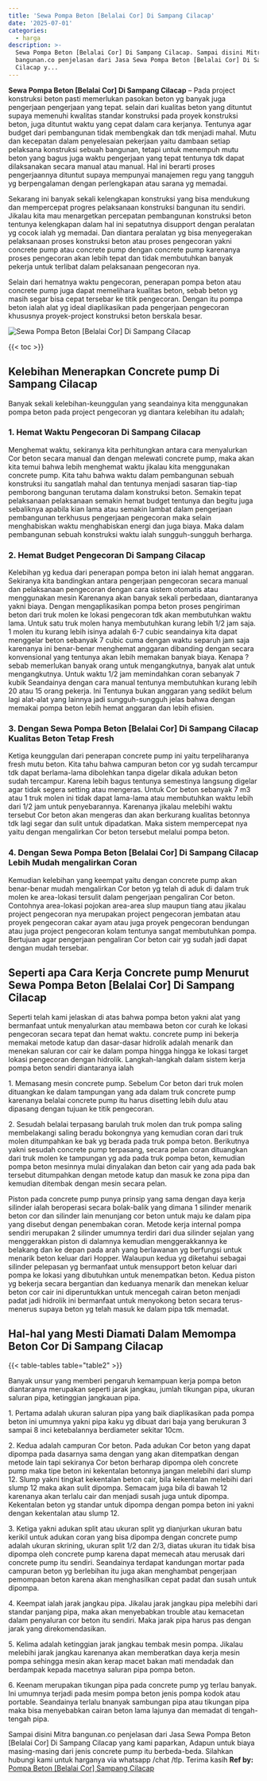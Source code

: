 ```yaml
---
title: 'Sewa Pompa Beton [Belalai Cor] Di Sampang Cilacap'
date: '2025-07-01'
categories:
  - harga
description: >-
  Sewa Pompa Beton [Belalai Cor] Di Sampang Cilacap. Sampai disini Mitra
  bangunan.co penjelasan dari Jasa Sewa Pompa Beton [Belalai Cor] Di Sampang
  Cilacap y...
---
```


**Sewa Pompa Beton \[Belalai Cor\] Di Sampang Cilacap** – Pada project konstruksi beton pasti memerlukan pasokan beton yg banyak juga pengerjaan pengerjaan yang tepat. selain dari kualitas beton yang dituntut supaya memenuhi kwalitas standar konstruksi pada proyek konstruksi beton, juga dituntut waktu yang cepat dalam cara kerjanya. Tentunya agar budget dari pembangunan tidak membengkak dan tdk menjadi mahal. Mutu dan kecepatan dalam penyelesaian pekerjaan yaitu dambaan setiap pelaksana konstruksi sebuah bangunan, tetapi untuk menempuh mutu beton yang bagus juga waktu pengerjaan yang tepat tentunya tdk dapat dilaksanakan secara manual atau manual. Hal ini berarti proses pengerjaannya dituntut supaya mempunyai manajemen regu yang tangguh yg berpengalaman dengan perlengkapan atau sarana yg memadai.

Sekarang ini banyak sekali kelengkapan konstruksi yang bisa mendukung dan mempercepat progres pelaksanaan konstruksi bangunan itu sendiri. Jikalau kita mau menargetkan percepatan pembangunan konstruksi beton tentunya kelengkapan dalam hal ini sepatutnya disupport dengan peralatan yg cocok ialah yg memadai. Dan diantara peralatan yg bisa menyegerakan pelaksanaan proses konstruksi beton atau proses pengecoran yakni concrete pump atau concrete pump dengan concrete pump karenanya proses pengecoran akan lebih tepat dan tidak membutuhkan banyak pekerja untuk terlibat dalam pelaksanaan pengecoran nya.

Selain dari hematnya waktu pengecoran, penerapan pompa beton atau concrete pump juga dapat memelihara kualitas beton, sebab beton yg masih segar bisa cepat tersebar ke titik pengecoran. Dengan itu pompa beton ialah alat yg ideal diaplikasikan pada pengerjaan pengecoran khususnya proyek-project konstruksi beton berskala besar.

![Sewa Pompa Beton [Belalai Cor] Di Sampang Cilacap](/images/sewa-concrete-pump-18.png)

{{< toc >}}

## Kelebihan Menerapkan Concrete pump Di Sampang Cilacap

Banyak sekali kelebihan-keunggulan yang seandainya kita menggunakan pompa beton pada project pengecoran yg diantara kelebihan itu adalah;

### 1\. Hemat Waktu Pengecoran Di Sampang Cilacap

Menghemat waktu, sekiranya kita perhitungkan antara cara menyalurkan Cor beton secara manual dan dengan melewati concrete pump, maka akan kita temui bahwa lebih menghemat waktu jikalau kita menggunakan concrete pump. Kita tahu bahwa waktu dalam pembangunan sebuah konstruksi itu sangatlah mahal dan tentunya menjadi sasaran tiap-tiap pemborong bangunan terutama dalam konstruksi beton. Semakin tepat pelaksanaan pelaksanaan semakin hemat budget tentunya dan begitu juga sebaliknya apabila kian lama atau semakin lambat dalam pengerjaan pembangunan terkhusus pengerjaan pengecoran maka selain menghabiskan waktu menghabiskan energi dan juga biaya. Maka dalam pembangunan sebuah konstruksi waktu ialah sungguh-sungguh berharga.

### 2\. Hemat Budget Pengecoran Di Sampang Cilacap

Kelebihan yg kedua dari penerapan pompa beton ini ialah hemat anggaran. Sekiranya kita bandingkan antara pengerjaan pengecoran secara manual dan pelaksanaan pengecoran dengan cara sistem otomatis atau menggunakan mesin Karenanya akan banyak sekali perbedaan, diantaranya yakni biaya. Dengan mengaplikasikan pompa beton proses pengiriman beton dari truk molen ke lokasi pengecoran tdk akan membutuhkan waktu lama. Untuk satu truk molen hanya membutuhkan kurang lebih 1/2 jam saja. 1 molen itu kurang lebih isinya adalah 6-7 cubic seandainya kita dapat menggelar beton sebanyak 7 cubic cuma dengan waktu separuh jam saja karenanya ini benar-benar menghemat anggaran dibanding dengan secara konvensional yang tentunya akan lebih memakan banyak biaya. Kenapa ? sebab memerlukan banyak orang untuk mengangkutnya, banyak alat untuk mengangkutnya. Untuk waktu 1/2 jam memindahkan coran sebanyak 7 kubik Seandainya dengan cara manual tentunya membutuhkan kurang lebih 20 atau 15 orang pekerja. Ini Tentunya bukan anggaran yang sedikit belum lagi alat-alat yang lainnya jadi sungguh-sungguh jelas bahwa dengan memakai pompa beton lebih hemat anggaran dan lebih efisien.

### 3\. Dengan Sewa Pompa Beton \[Belalai Cor\] Di Sampang Cilacap Kualitas Beton Tetap Fresh

Ketiga keunggulan dari penerapan concrete pump ini yaitu terpeliharanya fresh mutu beton. Kita tahu bahwa campuran beton cor yg sudah tercampur tdk dapat berlama-lama dibolehkan tanpa digelar dikala adukan beton sudah tercampur. Karena lebih bagus tentunya semestinya langsung digelar agar tidak segera setting atau mengeras. Untuk Cor beton sebanyak 7 m3 atau 1 truk molen ini tidak dapat lama-lama atau membutuhkan waktu lebih dari 1/2 jam untuk penyebarannya. Karenanya jikalau melebihi waktu tersebut Cor beton akan mengeras dan akan berkurang kualitas betonnya tdk lagi segar dan sulit untuk dipadatkan. Maka sistem mempercepat nya yaitu dengan mengalirkan Cor beton tersebut melalui pompa beton.

### 4\. Dengan Sewa Pompa Beton \[Belalai Cor\] Di Sampang Cilacap Lebih Mudah mengalirkan Coran

Kemudian kelebihan yang keempat yaitu dengan concrete pump akan benar-benar mudah mengalirkan Cor beton yg telah di aduk di dalam truk molen ke area-lokasi tersulit dalam pengerjaan pengaliran Cor beton. Contohnya area-lokasi pojokan area-area slup maupun tiang atau jikalau project pengecoran nya merupakan project pengecoran jembatan atau proyek pengecoran cakar ayam atau juga proyek pengecoran bendungan atau juga project pengecoran kolam tentunya sangat membutuhkan pompa. Bertujuan agar pengerjaan pengaliran Cor beton cair yg sudah jadi dapat dengan mudah tersebar.

## Seperti apa Cara Kerja Concrete pump Menurut Sewa Pompa Beton \[Belalai Cor\] Di Sampang Cilacap

Seperti telah kami jelaskan di atas bahwa pompa beton yakni alat yang bermanfaat untuk menyalurkan atau membawa beton cor curah ke lokasi pengecoran secara tepat dan hemat waktu. concrete pump ini bekerja memakai metode katup dan dasar-dasar hidrolik adalah menarik dan menekan saluran cor cair ke dalam pompa hingga hingga ke lokasi target lokasi pengecoran dengan hidrolik. Langkah-langkah dalam sistem kerja pompa beton sendiri diantaranya ialah

1\. Memasang mesin concrete pump. Sebelum Cor beton dari truk molen dituangkan ke dalam tampungan yang ada dalam truk concrete pump karenanya belalai concrete pump itu harus disetting lebih dulu atau dipasang dengan tujuan ke titik pengecoran.

2\. Sesudah belalai terpasang barulah truk molen dan truk pompa saling membelakangi saling beradu bokongnya yang kemudian coran dari truk molen ditumpahkan ke bak yg berada pada truk pompa beton. Berikutnya yakni sesudah concrete pump terpasang, secara pelan coran dituangkan dari truk molen ke tampungan yg ada pada truk pompa beton, kemudian pompa beton mesinnya mulai dinyalakan dan beton cair yang ada pada bak tersebut ditumpahkan dengan metode katup dan masuk ke zona pipa dan kemudian ditembak dengan mesin secara pelan.

Piston pada concrete pump punya prinsip yang sama dengan daya kerja silinder ialah beroperasi secara bolak-balik yang dimana 1 silinder menarik beton cor dan silinder lain menunjang cor beton untuk maju ke dalam pipa yang disebut dengan penembakan coran. Metode kerja internal pompa sendiri merupakan 2 silinder umumnya terdiri dari dua silinder sejalan yang menggerakkan piston di dalamnya kemudian menggerakkannya ke belakang dan ke depan pada arah yang berlawanan yg berfungsi untuk menarik beton keluar dari Hopper. Walaupun kedua yg diketahui sebagai silinder pelepasan yg bermanfaat untuk mensupport beton keluar dari pompa ke lokasi yang dibutuhkan untuk menempatkan beton. Kedua piston yg bekerja secara bergantian dan keduanya menarik dan menekan keluar beton cor cair ini diperuntukkan untuk mencegah cairan beton menjadi padat jadi hidrolik ini bermanfaat untuk menyokong beton secara terus-menerus supaya beton yg telah masuk ke dalam pipa tdk memadat.

## Hal-hal yang Mesti Diamati Dalam Memompa Beton Cor Di Sampang Cilacap

{{< table-tables table="table2" >}}

Banyak unsur yang memberi pengaruh kemampuan kerja pompa beton diantaranya merupakan seperti jarak jangkau, jumlah tikungan pipa, ukuran saluran pipa, ketinggian jangkauan pipa.

1\. Pertama adalah ukuran saluran pipa yang baik diaplikasikan pada pompa beton ini umumnya yakni pipa kaku yg dibuat dari baja yang berukuran 3 sampai 8 inci ketebalannya berdiameter sekitar 10cm.

2\. Kedua adalah campuran Cor beton. Pada adukan Cor beton yang dapat dipompa pada dasarnya sama dengan yang akan ditempatkan dengan metode lain tapi sekiranya Cor beton berharap dipompa oleh concrete pump maka tipe beton ini kekentalan betonnya jangan melebihi dari slump 12. Slump yakni tingkat kekentalan beton cair, bila kekentalan melebihi dari slump 12 maka akan sulit dipompa. Semacam juga bila di bawah 12 karenanya akan terlalu cair dan menjadi susah juga untuk dipompa. Kekentalan beton yg standar untuk dipompa dengan pompa beton ini yakni dengan kekentalan atau slump 12.

3\. Ketiga yakni adukan split atau ukuran split yg dianjurkan ukuran batu kerikil untuk adukan coran yang bisa dipompa dengan concrete pump adalah ukuran skrining, ukuran split 1/2 dan 2/3, diatas ukuran itu tidak bisa dipompa oleh concrete pump karena dapat memecah atau merusak dari concrete pump itu sendiri. Seandainya terdapat kandungan mortar pada campuran beton yg berlebihan itu juga akan menghambat pengerjaan pemompaan beton karena akan menghasilkan cepat padat dan susah untuk dipompa.

4\. Keempat ialah jarak jangkau pipa. Jikalau jarak jangkau pipa melebihi dari standar panjang pipa, maka akan menyebabkan trouble atau kemacetan dalam penyaluran cor beton itu sendiri. Maka jarak pipa harus pas dengan jarak yang direkomendasikan.

5\. Kelima adalah ketinggian jarak jangkau tembak mesin pompa. Jikalau melebihi jarak jangkau karenanya akan memberatkan daya kerja mesin pompa sehingga mesin akan kerap macet bakan mati mendadak dan berdampak kepada macetnya saluran pipa pompa beton.

6\. Keenam merupakan tikungan pipa pada concrete pump yg terlau banyak. Ini umumnya terjadi pada mesim pompa beton jenis pompa kodok atau portable. Seandainya terlalu bnanyak sambungan pipa atau tikungan pipa maka bisa menyebabkan cairan beton lama lajunya dan memadat di tengah-tengah pipa.

Sampai disini Mitra bangunan.co penjelasan dari Jasa Sewa Pompa Beton \[Belalai Cor\] Di Sampang Cilacap yang kami paparkan, Adapun untuk biaya masing-masing dari jenis concrete pump itu berbeda-beda. Silahkan hubungi kami untuk harganya via whatsapp /chat /tlp. Terima kasih
**Ref by:** [Pompa Beton [Belalai Cor] Sampang Cilacap](https://id.wikipedia.org/wiki/Pompa)
